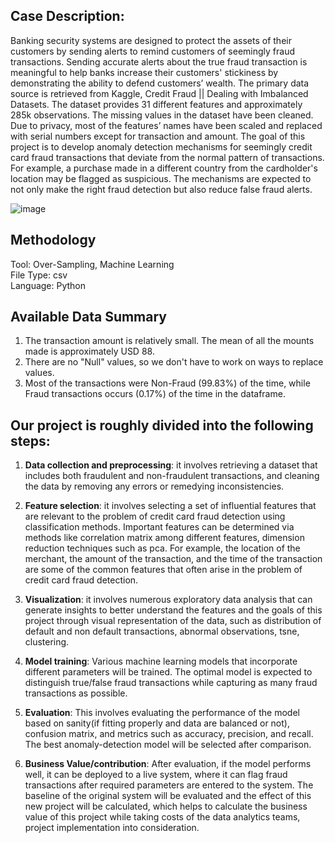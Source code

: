 ## Case Description:
Banking security systems are designed to protect the assets of their customers by sending alerts to remind customers of seemingly fraud transactions. Sending accurate alerts about the true fraud transaction is meaningful to help banks increase their customers' stickiness by demonstrating the ability to defend customers’ wealth. The primary data source is retrieved from Kaggle, Credit Fraud || Dealing with Imbalanced Datasets. The dataset provides 31 different features and approximately 285k observations. The missing values in the dataset have been cleaned. Due to privacy, most of the features’ names have been scaled and replaced with serial numbers except for transaction and amount. The goal of this project is to develop anomaly detection mechanisms for seemingly credit card fraud transactions that deviate from the normal pattern of transactions. For example, a purchase made in a different country from the cardholder's location may be flagged as suspicious. The mechanisms are expected to not only make the right fraud detection but also reduce false fraud alerts.

![image](https://user-images.githubusercontent.com/90085137/222816791-2878f36d-cdcf-43d5-a4b0-b6179f5d8788.png)

## Methodology
Tool: Over-Sampling, Machine Learning <br>
File Type: csv <br>
Language: Python <br>

## Available Data Summary
1. The transaction amount is relatively small. The mean of all the mounts made is approximately USD 88.
2. There are no "Null" values, so we don't have to work on ways to replace values.
3. Most of the transactions were Non-Fraud (99.83%) of the time, while Fraud transactions occurs (0.17%) of the time in the dataframe.

## Our project is roughly divided into the following steps:
1. __Data collection and preprocessing__: it involves retrieving a dataset that includes both fraudulent and non-fraudulent transactions, and cleaning the data by removing any errors or remedying inconsistencies.

2. __Feature selection__: it involves selecting a set of influential features that are relevant to the problem of credit card fraud detection using classification methods. Important features can be determined via methods like correlation matrix among different features, dimension reduction techniques such as pca. For example, the location of the merchant, the amount of the transaction, and the time of the transaction are some of the common features that often arise in the problem of credit card fraud detection.

3. __Visualization__: it involves numerous exploratory data analysis that can generate insights to better understand the features and the goals of this project through visual representation of the data, such as distribution of default and non default transactions, abnormal observations, tsne, clustering.

4. __Model training__: Various machine learning models that incorporate different parameters will be trained. The optimal model is expected to distinguish true/false fraud transactions while capturing as many fraud transactions as possible.

5. __Evaluation__: This involves evaluating the performance of the model based on sanity(if fitting properly and data are balanced or not), confusion matrix, and metrics such as accuracy, precision, and recall. The best anomaly-detection model will be selected after comparison.

6. __Business Value/contribution__: After evaluation, if the model performs well, it can be deployed to a live system, where it can flag fraud transactions after required parameters are entered to the system. The baseline of the original system will be evaluated and the effect of this new project will be calculated, which helps to calculate the business value of this project while taking costs of the data analytics teams, project implementation into consideration.
